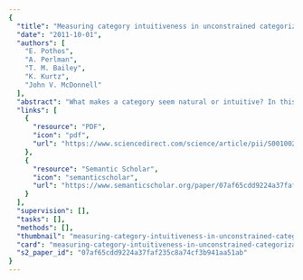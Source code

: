 ```yaml
---
{
  "title": "Measuring category intuitiveness in unconstrained categorization tasks",
  "date": "2011-10-01",
  "authors": [
    "E. Pothos",
    "A. Perlman",
    "T. M. Bailey",
    "K. Kurtz",
    "John V. McDonnell"
  ],
  "abstract": "What makes a category seem natural or intuitive? In this paper, an unsupervised categorization task was employed to examine observer agreement concerning the categorization of nine different stimulus sets. The stimulus sets were designed to capture different intuitions about classification structure. The main empirical index of category intuitiveness was the frequency of the preferred classification, for different stimulus sets. With 169 participants, and a within participants design, with some stimulus sets the most frequent classification was produced over 50 times and with others not more than two or three times. The main empirical finding was that cluster tightness was more important in determining category intuitiveness, than cluster separation. The results were considered in relation to the following models of unsupervised categorization: DIVA, the rational model, the simplicity model, SUSTAIN, an Unsupervised version of the Generalized Context Model (UGCM), and a simple geometric model based on similarity. DIVA, the geometric approach, SUSTAIN, and the UGCM provided good, though not perfect, fits. Overall, the present work highlights several theoretical and practical issues regarding unsupervised categorization and reveals weaknesses in some of the corresponding formal models.",
  "links": [
    {
      "resource": "PDF",
      "icon": "pdf",
      "url": "https://www.sciencedirect.com/science/article/pii/S0010027711001399?dgcid=api_sd_search-api-endpoint"
    },
    {
      "resource": "Semantic Scholar",
      "icon": "semanticscholar",
      "url": "https://www.semanticscholar.org/paper/07af65cdd9224a37faf235c8a74cf3b941aa51ab"
    }
  ],
  "supervision": [],
  "tasks": [],
  "methods": [],
  "thumbnail": "measuring-category-intuitiveness-in-unconstrained-categorization-tasks-thumb.jpg",
  "card": "measuring-category-intuitiveness-in-unconstrained-categorization-tasks-card.jpg",
  "s2_paper_id": "07af65cdd9224a37faf235c8a74cf3b941aa51ab"
}
---
```


